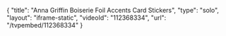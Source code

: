 {
    "title": "Anna Griffin Boiserie Foil Accents Card Stickers",
    "type": "solo",
    "layout": "iframe-static",
    "videoId": "112368334",
    "url": "\/tvpembed\/112368334"
}
